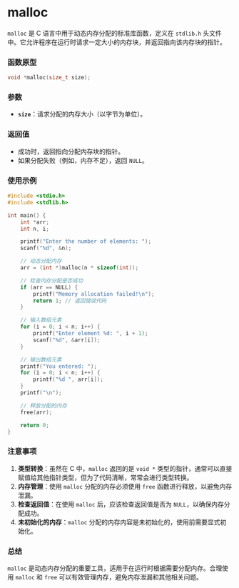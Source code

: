 # malloc

`malloc` 是 C 语言中用于动态内存分配的标准库函数，定义在 `stdlib.h` 头文件中。它允许程序在运行时请求一定大小的内存块，并返回指向该内存块的指针。

### 函数原型
```c
void *malloc(size_t size);
```

### 参数
- **`size`**：请求分配的内存大小（以字节为单位）。

### 返回值
- 成功时，返回指向分配内存块的指针。
- 如果分配失败（例如，内存不足），返回 `NULL`。

### 使用示例
```c
#include <stdio.h>
#include <stdlib.h>

int main() {
    int *arr;
    int n, i;

    printf("Enter the number of elements: ");
    scanf("%d", &n);

    // 动态分配内存
    arr = (int *)malloc(n * sizeof(int));

    // 检查内存分配是否成功
    if (arr == NULL) {
        printf("Memory allocation failed!\n");
        return 1; // 返回错误代码
    }

    // 输入数组元素
    for (i = 0; i < n; i++) {
        printf("Enter element %d: ", i + 1);
        scanf("%d", &arr[i]);
    }

    // 输出数组元素
    printf("You entered: ");
    for (i = 0; i < n; i++) {
        printf("%d ", arr[i]);
    }
    printf("\n");

    // 释放分配的内存
    free(arr);

    return 0;
}
```

### 注意事项
1. **类型转换**：虽然在 C 中，`malloc` 返回的是 `void *` 类型的指针，通常可以直接赋值给其他指针类型，但为了代码清晰，常常会进行类型转换。
2. **内存管理**：使用 `malloc` 分配的内存必须使用 `free` 函数进行释放，以避免内存泄漏。
3. **检查返回值**：在使用 `malloc` 后，应该检查返回值是否为 `NULL`，以确保内存分配成功。
4. **未初始化的内存**：`malloc` 分配的内存内容是未初始化的，使用前需要显式初始化。

### 总结
`malloc` 是动态内存分配的重要工具，适用于在运行时根据需要分配内存。合理使用 `malloc` 和 `free` 可以有效管理内存，避免内存泄漏和其他相关问题。
